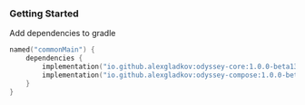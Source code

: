 ### Getting Started
Add dependencies to gradle

```kotlin
named("commonMain") {
    dependencies {
        implementation("io.github.alexgladkov:odyssey-core:1.0.0-beta13") // For core classes
        implementation("io.github.alexgladkov:odyssey-compose:1.0.0-beta13") // For compose extensions
    }
}
```